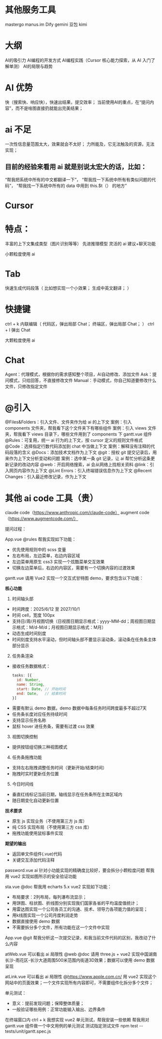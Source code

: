 # 其他服务工具
mastergo
manus.im
Dify
gemini
豆包
kimi

# 大纲
AI的吸引力
AI编程的开发方式
AI编程实践（Cursor 核心能力探索，从 AI 入门了解单测）
AI的局限与趋势

# AI 优势
  快（搜索快、响应快），快速出结果，提交效率；
  当前使用AI的重点，在“提问内容”，而不是啥图直接扔就能出完美结果；

# ai 不足
  一次性信息量范围太大，效果就会不太好；
  力所能及，它无法触及的资源，无法实现；

## 目前的经验来看用 ai 就是别说太宏大的话，比如：
  “帮我把系统中所有的中文都翻译一下”，
  “帮我找一下系统中所有有类似问题的代码”，
  “帮我找一下系统中所有的 data 中用到 this.$t（） 的地方”


# Cursor

# 特点：
  丰富的上下文集成类型（图片识别等等）
  先进推理模型
  灵活的 ai 建议+聊天功能

小颗粒度使用 ai
# Tab
  快速生成代码段落（
    比如想实现一个小效果；
    生成中英文翻译；
  ）
  
# 快捷键
  ctrl + k 内联编辑（
    代码区，弹出局部 Chat；
    终端区，弹出局部 Chat；
  ）
  ctrl + l 弹出 Chat

大颗粒度使用 ai
# Chat
  Agent：代理模式，根据你的需求感知整个项目，AI自动修改、添加文件
  Ask：提问模式，只给回答，不直接修改文件
  Manual：手动模式，你自己知道要修改什么文件，只修改指定文件

# @引入
  @Files&Folders：引入文件、文件夹作为给 ai 的上下文
    案例：引入 components 文件夹，帮我看下这个文件夹下有哪些组件
    案例：引入 views 文件夹，帮我看下 views 目录下，哪些文件用到了 components 下 gantt.vue 组件
  @Rules：可复用，统一 ai 行为的上下文，按 cursor 定义的规则文件格式
  @Code：选择指定行数代码添加到 chat 中当做上下文
    案例：解释没有注释的代码段落的含义
  @Docs：添加技术文档作为上下文
  @git：授权 git 提交记录后，用来作为上下文分析变动和问题
    案例：选中某一条 git 记录，让 ai 帮忙分析这条更新记录的改动内容
  @web：开启网络搜索，ai 会从网络上找相关资料
  @link：引入网页内容作为上下文
  @Lint Errors：引入终端错误信息作为上下文
  @Recent Changes：引入最近修改记录，作为上下文

# 其他 ai code 工具（贵）
  claude code（https://www.anthropic.com/claude-code）
  augment code（https://www.augmentcode.com/）



提问过程：

App.vue
@rules 帮我实现如下功能：
- 优先使用规则中的 scss 变量
- 左右布局，左边菜单，右边内容区域
- 左边菜单用原生 css3 实现一个炫酷菜单交互效果
- 切换左边菜单后，右边的内容区，需要有一个切换内容的过渡效果

gantt.vue
请用 Vue2 实现一个交互式甘特图 demo，要求包含以下功能：

**核心功能**
1. 时间轴头部
  - 时间跨度：2025/6/12 至 2027/10/1
  - 时间 cell，宽度 100px
  - 支持日/周/月视图切换（日视图日期显示格式：yyyy-MM-dd；周视图日期显示格式：M/d-M/d；月视图日期显示格式：M月）
  - 动态生成时间刻度
  - 时间刻度支持水平滚动，但时间轴头部不要显示滚动条，滚动条在任务条主体部分显示

2. 任务条渲染
  - 接收任务数据格式：
    ```js
    tasks: [{
      id: Number,
      name: String,
      start: Date, // 开始时间
      end: Date,   // 结束时间
    }]
    ```
  - 需要有默认 demo 数据，demo 数据中每条任务时间跨度最多不超过7天
  - 任务条长度对应任务持续时间
  - 支持显示任务名称
  - 鼠标 hover 进任务条，需要有过渡 css 效果

3. 视图切换控制
  - 提供按钮组切换三种视图模式

4. 任务条拖拽功能
  - 支持左右拖拽调整任务时间（更新开始/结束时间）
  - 拖拽时实时更新任务位置

5. 今日时间线
  - 垂直红线标记当前日期，轴线显示在任务条所在主体区域内
  - 随日期变化自动更新位置

**技术要求**
- 原生 js 实现业务（不使用第三方 js 库）
- 纯 CSS 实现布局（不使用第三方 css 库）
- 拖拽功能使用鼠标事件实现

**期望的输出**
- 返回单文件组件(.vue)代码
- 关键交互添加代码注释

password.vue ai 针对小功能实现的精确度比较好，要会拆分小颗粒度问题
帮我用 vue2 实现如图所示的安全验证功能

sta.vue 
@doc 帮我用 echarts 5.x vue2 实现如下功能：
- 布局要求：2列布局，每列瀑布流显示；
- 用饼图、柱状图、折线图分别实现我们国家各省的平均温度值统计；
- 用雷达图实现一个公司各员工的沟通、技术、领导力各项能力值的呈现；
- 用k线图实现一个公司月度利润走势
- 数据直接使用 demo 数据
- 不需要拆分多个文件，所有功能在这一个文件中实现

App.vue
@git 帮我分析这一次提交记录，和我当前文件代码的区别，我改动了什么内容

atWeb.vue  可以看出 ai 局限性
@web @doc 请用 three.js + vue2 实现中国湖南长沙-雨花区-长沙大道周围500米范围内街道3D效果；数据可以使用 demo 数据呈现

atLink.vue 可以看出 ai 局限性
@https://www.apple.com.cn/
用 vue2 实现这个网站中的页面效果；一个文件实现所有内容即可，不需要组件化拆分多个文件；

单元测试：
- 意义：提前发现问题；保障整体质量；
- 一般验证哪些用例：正常功能输入输出、边界条件

在终端窗口内 ctrl + k 我想实现 vue2 单元测试，帮我安装一些依赖
帮我用对 gantt.vue 组件做一个中文用例的单元测试
测试指定测试文件 npm test -- tests/unit/gantt.spec.js